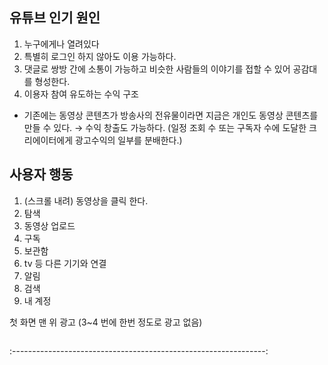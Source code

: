 ## 유튜브 인기 원인

1. 누구에게나 열려있다
2. 특별히 로그인 하지 않아도 이용 가능하다.
3. 댓글로 쌍방 간에 소통이 가능하고 비슷한 사람들의 이야기를 접할 수 있어 공감대를 형성한다.
4. 이용자 참여 유도하는 수익 구조
- 기존에는 동영상 콘텐츠가 방송사의 전유물이라면 지금은 개인도 동영상 콘텐츠를 만들 수 있다. → 수익 창출도 가능하다. (일정 조회 수 또는 구독자 수에 도달한 크리에이터에게 광고수익의 일부를 분배한다.)

## 사용자 행동

1. (스크롤 내려) 동영상을 클릭 한다.
2. 탐색
3. 동영상 업로드
4. 구독
5. 보관함
6. tv 등 다른 기기와 연결
7. 알림
8. 검색
9. 내 계정

첫 화면 맨 위 광고 (3~4 번에 한번 정도로 광고 없음) 

<img home = "https://user-images.githubusercontent.com/18901638/111092003-19c76600-8578-11eb-8657-0927e12a5a88.png" width="150">

:---------------------------------------------------------------:
<img mennu = "https://user-images.githubusercontent.com/18901638/111092209-c1449880-8578-11eb-8ff1-66902ab6054e.png" width="150">
